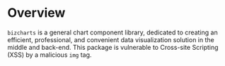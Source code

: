 # Overview

`bizcharts` is a general chart component library, dedicated to creating an efficient, professional, and convenient data visualization solution in the middle and back-end. This package is vulnerable to Cross-site Scripting (XSS) by a malicious `img` tag.
